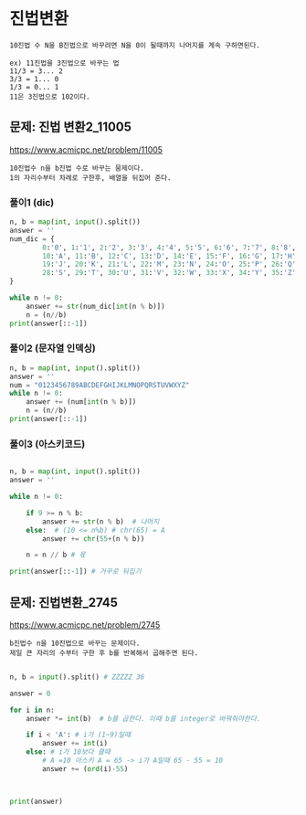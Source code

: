 # 진법변환

``` 
10진법 수 N을 B진법으로 바꾸려면 N을 0이 될때까지 나머지를 계속 구하면된다.

ex) 11진법을 3진법으로 바꾸는 법
11/3 = 3... 2
3/3 = 1... 0
1/3 = 0... 1
11은 3진법으로 102이다.
```
## 문제: 진법 변환2_11005
https://www.acmicpc.net/problem/11005
```
10진법수 n을 b진법 수로 바꾸는 뭄제이다.
1의 자리수부터 차례로 구한후, 배열을 뒤집어 준다.
```

### 풀이1 (dic)
``` python
n, b = map(int, input().split())
answer = ''
num_dic = {
        0:'0', 1:'1', 2:'2', 3:'3', 4:'4', 5:'5', 6:'6', 7:'7', 8:'8', 9:'9',
        10:'A', 11:'B', 12:'C', 13:'D', 14:'E', 15:'F', 16:'G', 17:'H', 18:'I',
        19:'J', 20:'K', 21:'L', 22:'M', 23:'N', 24:'O', 25:'P', 26:'Q', 27:'R',
        28:'S', 29:'T', 30:'U', 31:'V', 32:'W', 33:'X', 34:'Y', 35:'Z'
}

while n != 0:
    answer += str(num_dic[int(n % b)])
    n = (n//b)
print(answer[::-1])
```
### 풀이2 (문자열 인덱싱)
``` python
n, b = map(int, input().split())
answer = ''
num = "0123456789ABCDEFGHIJKLMNOPQRSTUVWXYZ"
while n != 0:
    answer += (num[int(n % b)])
    n = (n//b)
print(answer[::-1])
```
### 풀이3 (아스키코드)
``` python

n, b = map(int, input().split())
answer = ''

while n != 0:

    if 9 >= n % b:
        answer += str(n % b)  # 나머지
    else:  # (10 <= n%b) # chr(65) = A
        answer += chr(55+(n % b))

    n = n // b # 몫

print(answer[::-1]) # 거꾸로 뒤집기
```

## 문제: 진법변환_2745
https://www.acmicpc.net/problem/2745

```
b진법수 n을 10진법으로 바꾸는 문제이다.
제일 큰 자리의 수부터 구한 후 b를 반복해서 곱해주면 된다.
```

``` python

n, b = input().split() # ZZZZZ 36

answer = 0

for i in n:
    answer *= int(b)  # b를 곱한다. 이때 b를 integer로 바꿔줘야한다.

    if i < 'A': # i가 (1~9)일때
        answer += int(i)
    else: # i가 10보다 클때
        # A =10 아스키 A = 65 -> i가 A일때 65 - 55 = 10
        answer += (ord(i)-55)



print(answer)


```


